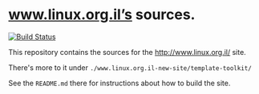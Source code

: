 # www.linux.org.il’s sources.

[![Build Status](https://travis-ci.org/Hamakor/linux.org.il.svg?branch=master)](https://travis-ci.org/Hamakor/linux.org.il)

This repository contains the sources for the http://www.linux.org.il/ site.

There's more to it under `./www.linux.org.il-new-site/template-toolkit/`

See the `README.md` there for instructions about how to build the site.

